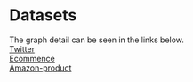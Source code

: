 # Datasets
The graph detail can be seen in the links below.  
[Twitter](http://snap.stanford.edu/data/higgs-twitter.html)   
[Ecommence](https://tianchi.aliyun.com/competition/entrance/231719/introduction)     
[Amazon-product](https://jmcauley.ucsd.edu/data/amazon/)

